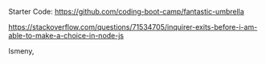 
Starter Code: https://github.com/coding-boot-camp/fantastic-umbrella

https://stackoverflow.com/questions/71534705/inquirer-exits-before-i-am-able-to-make-a-choice-in-node-js

Ismeny, 